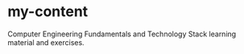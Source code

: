 # my-content
Computer Engineering Fundamentals and Technology Stack learning material and exercises.
